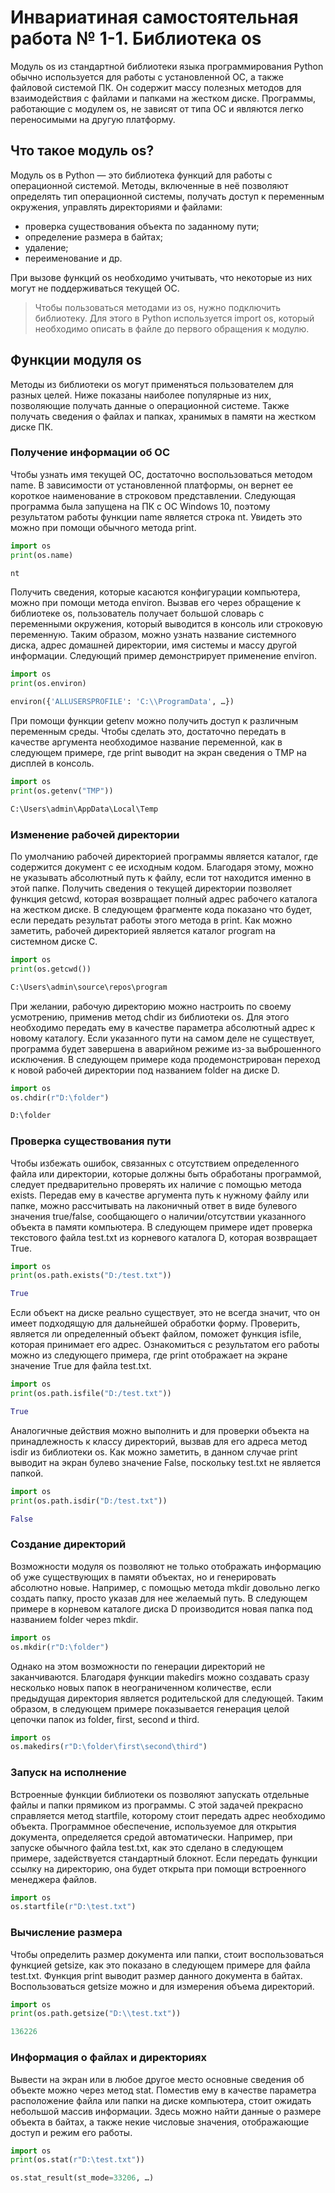 # Инвариатиная самостоятельная работа № 1-1. Библиотека os
Модуль os из стандартной библиотеки языка программирования Python обычно используется для работы с установленной ОС, а также файловой системой ПК. Он содержит массу полезных методов для взаимодействия с файлами и папками на жестком диске. Программы, работающие с модулем os, не зависят от типа ОС и являются легко переносимыми на другую платформу.

## Что такое модуль os?
Модуль os в Python — это библиотека функций для работы с операционной системой. Методы, включенные в неё позволяют определять тип операционной системы, получать доступ к переменным окружения, управлять директориями и файлами:
* проверка существования объекта по заданному пути;
* определение размера в байтах;
* удаление;
* переименование и др.

При вызове функций os необходимо учитывать, что некоторые из них могут не поддерживаться текущей ОС.

> Чтобы пользоваться методами из os, нужно подключить библиотеку. Для этого в Python используется import os, который необходимо описать в файле до первого обращения к модулю.

## Функции модуля os
Методы из библиотеки os могут применяться пользователем для разных целей. Ниже показаны наиболее популярные из них, позволяющие получать данные о операционной системе. Также получать сведения о файлах и папках, хранимых в памяти на жестком диске ПК.

### Получение информации об ОС
Чтобы узнать имя текущей ОС, достаточно воспользоваться методом name. В зависимости от установленной платформы, он вернет ее короткое наименование в строковом представлении. Следующая программа была запущена на ПК с ОС Windows 10, поэтому результатом работы функции name является строка nt. Увидеть это можно при помощи обычного метода print.
```python
import os
print(os.name)

nt
```
Получить сведения, которые касаются конфигурации компьютера, можно при помощи метода environ. Вызвав его через обращение к библиотеке os, пользователь получает большой словарь с переменными окружения, который выводится в консоль или строковую переменную. Таким образом, можно узнать название системного диска, адрес домашней директории, имя системы и массу другой информации. Следующий пример демонстрирует применение environ.
```python
import os
print(os.environ)

environ({'ALLUSERSPROFILE': 'C:\\ProgramData', …})
```
При помощи функции getenv можно получить доступ к различным переменным среды. Чтобы сделать это, достаточно передать в качестве аргумента необходимое название переменной, как в следующем примере, где print выводит на экран сведения о TMP на дисплей в консоль.
```python
import os
print(os.getenv("TMP"))

C:\Users\admin\AppData\Local\Temp
```

### Изменение рабочей директории
По умолчанию рабочей директорией программы является каталог, где содержится документ с ее исходным кодом. Благодаря этому, можно не указывать абсолютный путь к файлу, если тот находится именно в этой папке. Получить сведения о текущей директории позволяет функция getcwd, которая возвращает полный адрес рабочего каталога на жестком диске. В следующем фрагменте кода показано что будет, если передать результат работы этого метода в print. Как можно заметить, рабочей директорией является каталог program на системном диске C.
```python
import os
print(os.getcwd())

C:\Users\admin\source\repos\program
```
При желании, рабочую директорию можно настроить по своему усмотрению, применив метод chdir из библиотеки os. Для этого необходимо передать ему в качестве параметра абсолютный адрес к новому каталогу. Если указанного пути на самом деле не существует, программа будет завершена в аварийном режиме из-за выброшенного исключения. В следующем примере кода продемонстрирован переход к новой рабочей директории под названием folder на диске D.
```python
import os
os.chdir(r"D:\folder")

D:\folder
```

### Проверка существования пути
Чтобы избежать ошибок, связанных с отсутствием определенного файла или директории, которые должны быть обработаны программой, следует предварительно проверять их наличие с помощью метода exists. Передав ему в качестве аргумента путь к нужному файлу или папке, можно рассчитывать на лаконичный ответ в виде булевого значения true/false, сообщающего о наличии/отсутствии указанного объекта в памяти компьютера. В следующем примере идет проверка текстового файла test.txt из корневого каталога D, которая возвращает True.
```python
import os
print(os.path.exists("D:/test.txt"))

True
```
Если объект на диске реально существует, это не всегда значит, что он имеет подходящую для дальнейшей обработки форму. Проверить, является ли определенный объект файлом, поможет функция isfile, которая принимает его адрес. Ознакомиться с результатом его работы можно из следующего примера, где print отображает на экране значение True для файла test.txt.
```python
import os
print(os.path.isfile("D:/test.txt"))

True
```
Аналогичные действия можно выполнить и для проверки объекта на принадлежность к классу директорий, вызвав для его адреса метод isdir из библиотеки os. Как можно заметить, в данном случае print выводит на экран булево значение False, поскольку test.txt не является папкой.
```python
import os
print(os.path.isdir("D:/test.txt"))

False
```

### Создание директорий
Возможности модуля os позволяют не только отображать информацию об уже существующих в памяти объектах, но и генерировать абсолютно новые. Например, с помощью метода mkdir довольно легко создать папку, просто указав для нее желаемый путь. В следующем примере в корневом каталоге диска D производится новая папка под названием folder через mkdir.
```python
import os
os.mkdir(r"D:\folder")
```
Однако на этом возможности по генерации директорий не заканчиваются. Благодаря функции makedirs можно создавать сразу несколько новых папок в неограниченном количестве, если предыдущая директория является родительской для следующей. Таким образом, в следующем примере показывается генерация целой цепочки папок из folder, first, second и third.
```python
import os
os.makedirs(r"D:\folder\first\second\third")
```

### Запуск на исполнение
Встроенные функции библиотеки os позволяют запускать отдельные файлы и папки прямиком из программы. С этой задачей прекрасно справляется метод startfile, которому стоит передать адрес необходимо объекта. Программное обеспечение, используемое для открытия документа, определяется средой автоматически. Например, при запуске обычного файла test.txt, как это сделано в следующем примере, задействуется стандартный блокнот. Если передать функции ссылку на директорию, она будет открыта при помощи встроенного менеджера файлов.
```python
import os
os.startfile(r"D:\test.txt")
```

### Вычисление размера
Чтобы определить размер документа или папки, стоит воспользоваться функцией getsize, как это показано в следующем примере для файла test.txt. Функция print выводит размер данного документа в байтах. Воспользоваться getsize можно и для измерения объема директорий.
```python
import os
print(os.path.getsize("D:\\test.txt"))

136226
```

### Информация о файлах и директориях
Вывести на экран или в любое другое место основные сведения об объекте можно через метод stat. Поместив ему в качестве параметра расположение файла или папки на диске компьютера, стоит ожидать небольшой массив информации. Здесь можно найти данные о размере объекта в байтах, а также некие числовые значения, отображающие доступ и режим его работы.
```python
import os
print(os.stat(r"D:\test.txt"))

os.stat_result(st_mode=33206, …)
```

